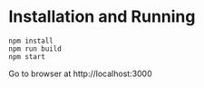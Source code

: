 # Installation and Running

```
npm install
npm run build
npm start
```

Go to browser at http://localhost:3000

